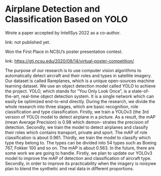 # Airplane Detection and Classification Based on YOLO

Wrote a paper accepted by IntellSys 2022 as a co-author.

link: not published yet.

Won the First Place in NCSU’s poster presentation contest.

link: https://gti.ncsu.edu/2020/08/14/virtual-poster-competition/

The purpose of our research is to use computer vision algorithms to automatically detect aircraft and their roles and types
in satellite imagery. Our dataset is called Rareplanes, which is a unique open-sources machine learning dataset. We use an object detection model called YOLO to achieve the project. YOLO, which stands for “You Only Look Once”, is a state-of-the-art, real-time object detection system. It is a single network which can easily be optimized end-to-end directly. During the research, we divide the whole research into three stages, which are basic recognition, role classification and type classification. Firstly, we train a YOLOv3 (the 3rd version of YOLO) model to detect airplane in a picture. As a result, the mAP (mean Average Precision) is 0.98 which demon- strates the precision of detection. Secondly, we train the model to detect airplanes and classify their roles which contains transport, private and sport. The mAP of role classification is about 0.961. Thirdly, we train the model to classify which type they belong to. The types can be divided into 54 types such as Boeing 767, Fokker 100 and so on. The mAP is about 0.563. In the future, there are some work we are going to handle. Firstly, we plan to update our YOLOv3 model to improve the mAP of detection and classification of aircraft type. Secondly, in order to improve its practicability when the imagery is noisywe plan to blend the synthetic and real data in different proportions.
